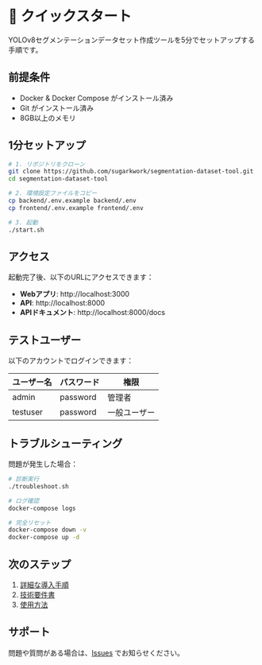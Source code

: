 # 🚀 クイックスタート

YOLOv8セグメンテーションデータセット作成ツールを5分でセットアップする手順です。

## 前提条件

- Docker & Docker Compose がインストール済み
- Git がインストール済み
- 8GB以上のメモリ

## 1分セットアップ

```bash
# 1. リポジトリをクローン
git clone https://github.com/sugarkwork/segmentation-dataset-tool.git
cd segmentation-dataset-tool

# 2. 環境設定ファイルをコピー
cp backend/.env.example backend/.env
cp frontend/.env.example frontend/.env

# 3. 起動
./start.sh
```

## アクセス

起動完了後、以下のURLにアクセスできます：

- **Webアプリ**: http://localhost:3000
- **API**: http://localhost:8000
- **APIドキュメント**: http://localhost:8000/docs

## テストユーザー

以下のアカウントでログインできます：

| ユーザー名 | パスワード | 権限 |
|-----------|----------|------|
| admin     | password | 管理者 |
| testuser  | password | 一般ユーザー |

## トラブルシューティング

問題が発生した場合：

```bash
# 診断実行
./troubleshoot.sh

# ログ確認
docker-compose logs

# 完全リセット
docker-compose down -v
docker-compose up -d
```

## 次のステップ

1. [詳細な導入手順](./導入手順書.md)
2. [技術要件書](./技術要件書.md)
3. [使用方法](./README.md)

## サポート

問題や質問がある場合は、[Issues](https://github.com/sugarkwork/segmentation-dataset-tool/issues) でお知らせください。